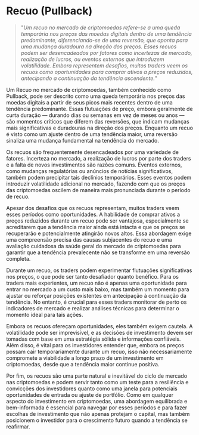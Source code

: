 # Recuo (Pullback)

>"*Um recuo no mercado de criptomoedas refere-se a uma queda temporária nos preços das moedas digitais dentro de uma tendência predominante, diferenciando-se de uma reversão, que aponta para uma mudança duradoura na direção dos preços. Esses recuos podem ser desencadeados por fatores como incertezas de mercado, realização de lucros, ou eventos externos que introduzem volatilidade. Embora representem desafios, muitos traders veem os recuos como oportunidades para comprar ativos a preços reduzidos, antecipando a continuação da tendência ascendente.*"

Um Recuo no mercado de criptomoedas, também conhecido como Pullback, pode ser descrito como uma queda temporária nos preços das moedas digitais a partir de seus picos mais recentes dentro de uma tendência predominante. Essas flutuações de preço, embora geralmente de curta duração — durando dias ou semanas em vez de meses ou anos — são momentos críticos que diferem das reversões, que indicam mudanças mais significativas e duradouras na direção dos preços. Enquanto um recuo é visto como um ajuste dentro de uma tendência maior, uma reversão sinaliza uma mudança fundamental na tendência do mercado.

Os recuos são frequentemente desencadeados por uma variedade de fatores. Incerteza no mercado, a realização de lucros por parte dos traders e a falta de novos investimentos são razões comuns. Eventos externos, como mudanças regulatórias ou anúncios de notícias significativos, também podem precipitar tais declínios temporários. Esses eventos podem introduzir volatilidade adicional no mercado, fazendo com que os preços das criptomoedas oscilem de maneira mais pronunciada durante o período de recuo.

Apesar dos desafios que os recuos representam, muitos traders veem esses períodos como oportunidades. A habilidade de comprar ativos a preços reduzidos durante um recuo pode ser vantajosa, especialmente se acreditarem que a tendência maior ainda está intacta e que os preços se recuperarão e potencialmente atingirão novos altos. Essa abordagem exige uma compreensão precisa das causas subjacentes do recuo e uma avaliação cuidadosa da saúde geral do mercado de criptomoedas para garantir que a tendência prevalecente não se transforme em uma reversão completa.

Durante um recuo, os traders podem experimentar flutuações significativas nos preços, o que pode ser tanto desafiador quanto benéfico. Para os traders mais experientes, um recuo não é apenas uma oportunidade para entrar no mercado a um custo mais baixo, mas também um momento para ajustar ou reforçar posições existentes em antecipação à continuação da tendência. No entanto, é crucial para esses traders monitorar de perto os indicadores de mercado e realizar análises técnicas para determinar o momento ideal para tais ações.

Embora os recuos ofereçam oportunidades, eles também exigem cautela. A volatilidade pode ser imprevisível, e as decisões de investimento devem ser tomadas com base em uma estratégia sólida e informações confiáveis. Além disso, é vital para os investidores entender que, embora os preços possam cair temporariamente durante um recuo, isso não necessariamente compromete a viabilidade a longo prazo de um investimento em criptomoedas, desde que a tendência maior continue positiva.

Por fim, os recuos são uma parte natural e inevitável do ciclo de mercado nas criptomoedas e podem servir tanto como um teste para a resiliência e convicções dos investidores quanto como uma janela para potenciais oportunidades de entrada ou ajuste de portfólio. Como em qualquer aspecto do investimento em criptomoedas, uma abordagem equilibrada e bem-informada é essencial para navegar por esses períodos e para fazer escolhas de investimento que não apenas protejam o capital, mas também posicionem o investidor para o crescimento futuro quando a tendência se reafirmar.